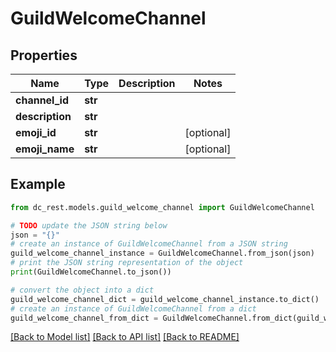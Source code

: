 # GuildWelcomeChannel


## Properties

Name | Type | Description | Notes
------------ | ------------- | ------------- | -------------
**channel_id** | **str** |  | 
**description** | **str** |  | 
**emoji_id** | **str** |  | [optional] 
**emoji_name** | **str** |  | [optional] 

## Example

```python
from dc_rest.models.guild_welcome_channel import GuildWelcomeChannel

# TODO update the JSON string below
json = "{}"
# create an instance of GuildWelcomeChannel from a JSON string
guild_welcome_channel_instance = GuildWelcomeChannel.from_json(json)
# print the JSON string representation of the object
print(GuildWelcomeChannel.to_json())

# convert the object into a dict
guild_welcome_channel_dict = guild_welcome_channel_instance.to_dict()
# create an instance of GuildWelcomeChannel from a dict
guild_welcome_channel_from_dict = GuildWelcomeChannel.from_dict(guild_welcome_channel_dict)
```
[[Back to Model list]](../README.md#documentation-for-models) [[Back to API list]](../README.md#documentation-for-api-endpoints) [[Back to README]](../README.md)


